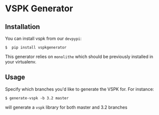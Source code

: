 # VSPK Generator

## Installation


You can install vspk from our `devpypi`:

    $  pip install vspkgenerator

This generator relies on `monolithe` which should be previously installed in your virtualenv.


## Usage

Specify which branches you'd like to generate the VSPK for. For instance:

    $ generate-vspk -b 3.2 master

will generate a `vspk` library for both master and 3.2 branches
